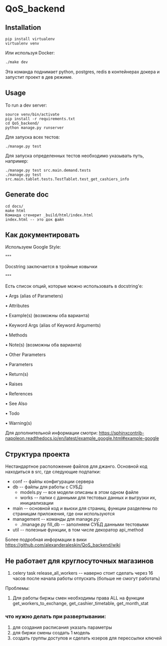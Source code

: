 # QoS_backend

## Installation

```
pip install virtualenv
virtualenv venv
```

Или используя Docker:
```bash
./make dev
```

Эта команда поднимает python, postgres, redis в контейнерах докера и запустит проект в дев режиме.

## Usage

To run a dev server:

```
source venv/bin/activate
pip install -r requirements.txt
cd QoS_backend/
python manage.py runserver
```

Для запуска всех тестов:
```
./manage.py test 
```
Для запуска определенных тестов необходимо указывать путь, например:
```
./manage.py test src.main.demand.tests
./manage.py test src.main.tablet.tests.TestTablet.test_get_cashiers_info
```

## Generate doc
```
cd docs/
make html
Команда сгенерит _build/html/index.html
index.html -- это док файл
```


## Как документировать
Используем Google Style:

"""

Docstring заключается в тройные ковычки

"""

Есть список опций, которые можно использовать в docstring'e:

• Args (alias of Parameters)

• Attributes

• Example(s) (возможны оба варианта)

• Keyword Args (alias of Keyword Arguments)

• Methods

• Note(s) (возможны оба варианта)

• Other Parameters

• Parameters

• Return(s)

• Raises

• References

• See Also

• Todo

• Warning(s)

Для дополнительной информации смотри:
https://sphinxcontrib-napoleon.readthedocs.io/en/latest/example_google.html#example-google

## Структура проекта

Нестандартное расположение файлов для джанго. Основной код находиться в src, где следующие подпапки:

- conf -- файлы конфигурации сервера
- db -- файлы для работы с СУБД:
  - models.py -- все модели описаны в этом одном файле
  - works -- папки с данными для тестовых данных и выгрузки их, инициализации 
- main -- основной код и вьюхи для страниц, функции разделены по страницам приложения, где они используются
- management -- команды для manage.py:
  - ./manage.py fill_db -- заполняем СУБД данными тестовыми
- util -- полезные функции, в том числе декоратор api_method

Более подробная информации в вики https://github.com/alexanderaleskin/QoS_backend/wiki



## Не работает для круглосуточных магазинов

1. celery task release_all_workers -- наверно стоит сделать через 16 часов после начала работы отпускать (больше не смогут работать)

Проблемы:

1. Для работы биржы смен необходимы права ALL на функции get_workers_to_exchange, get_cashier_timetable, get_month_stat




### что нужно делать при развертывании:

1. для создания расписания указать параметры
2. для биржи смены создать 1 модель
3. создать группы доступов и сделать юзеров для перессылки ключей

